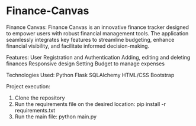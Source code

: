 # Finance-Canvas
Finance Canvas:
Finance Canvas is an innovative finance tracker designed to empower users with robust financial management tools. The application seamlessly integrates key features to streamline budgeting, enhance financial visibility, and facilitate informed decision-making.

Features:
User Registration and Authentication
Adding, editing and deleting finances
Responsive design
Setting Budget to manage expenses

Technologies Used:
Python
Flask
SQLAlchemy
HTML/CSS
Bootstrap


Project execution:
1. Clone the repository
2. Run the requirements file on the desired location: pip install -r requirements.txt
3. Run the main file:  python main.py
